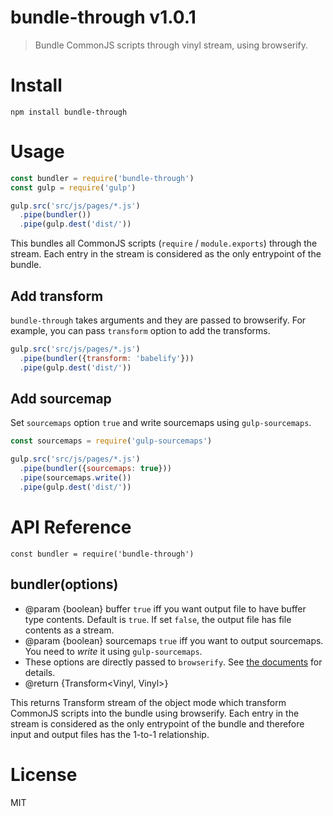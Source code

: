 # bundle-through v1.0.1

> Bundle CommonJS scripts through vinyl stream, using browserify.

# Install

    npm install bundle-through

# Usage

```js
const bundler = require('bundle-through')
const gulp = require('gulp')

gulp.src('src/js/pages/*.js')
  .pipe(bundler())
  .pipe(gulp.dest('dist/'))
```

This bundles all CommonJS scripts (`require` / `module.exports`) through the stream. Each entry in the stream is considered as the only entrypoint of the bundle.

## Add transform

`bundle-through` takes arguments and they are passed to browserify. For example, you can pass `transform` option to add the transforms.

```js
gulp.src('src/js/pages/*.js')
  .pipe(bundler({transform: 'babelify'}))
  .pipe(gulp.dest('dist/'))
```

## Add sourcemap

Set `sourcemaps` option `true` and write sourcemaps using `gulp-sourcemaps`.

```js
const sourcemaps = require('gulp-sourcemaps')

gulp.src('src/js/pages/*.js')
  .pipe(bundler({sourcemaps: true}))
  .pipe(sourcemaps.write())
  .pipe(gulp.dest('dist/'))
```

# API Reference

```
const bundler = require('bundle-through')
```

## bundler(options)

- @param {boolean} buffer `true` iff you want output file to have buffer type contents. Default is `true`. If set `false`, the output file has file contents as a stream.
- @param {boolean} sourcemaps `true` iff you want to output sourcemaps. You need to *write* it using `gulp-sourcemaps`.
- These options are directly passed to `browserify`. See [the documents](https://github.com/substack/node-browserify#browserifyfiles--opts) for details.
- @return {Transform<Vinyl, Vinyl>}

This returns Transform stream of the object mode which transform CommonJS scripts into the bundle using browserify. Each entry in the stream is considered as the only entrypoint of the bundle and therefore input and output files has the 1-to-1 relationship.

# License

MIT
